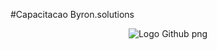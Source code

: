 #Capacitacao Byron.solutions

<p align="center">
<img src="https://logosmarcas.net/wp-content/uploads/2020/12/GitHub-Logo.png" alt="Logo Github png" display="inline"/>
</p>
